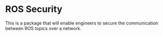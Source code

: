 # ROS Security

This is a package that will enable engineers to secure the communication between ROS topics over a network.
